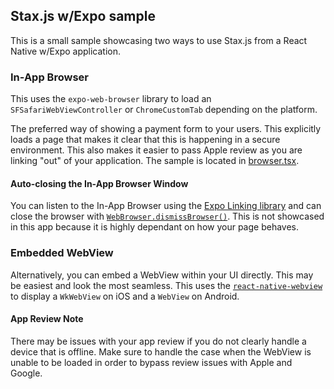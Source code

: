 ## Stax.js w/Expo sample

This is a small sample showcasing two ways to use Stax.js from a React Native w/Expo application.

### In-App Browser

This uses the `expo-web-browser` library to load an `SFSafariWebViewController` or `ChromeCustomTab` depending on the platform.

The preferred way of showing a payment form to your users. This explicitly loads a page that makes it clear that this is happening in a secure environment. This also makes it easier to pass Apple review as you are linking "out" of your application. The sample is located in [browser.tsx](https://github.com/fattmerchantorg/staxjs-expo-sample/blob/main/app/(tabs)/browser.tsx).

#### Auto-closing the In-App Browser Window

You can listen to the In-App Browser using the [Expo Linking library](https://docs.expo.dev/versions/latest/sdk/linking/#linkingaddeventlistenertype-handler) and can close the browser with [`WebBrowser.dismissBrowser()`](https://docs.expo.dev/versions/latest/sdk/webbrowser/#webbrowserdismissbrowser). This is not showcased in this app because it is highly dependant on how your page behaves.

### Embedded WebView

Alternatively, you can embed a WebView within your UI directly. This may be easiest and look the most seamless. This uses the [`react-native-webview`](https://docs.expo.dev/versions/latest/sdk/webview/) to display a `WkWebView` on iOS and a `WebView` on Android. 

#### App Review Note
There may be issues with your app review if you do not clearly handle a device that is offline. Make sure to handle the case when the WebView is unable to be loaded in order to bypass review issues with Apple and Google.